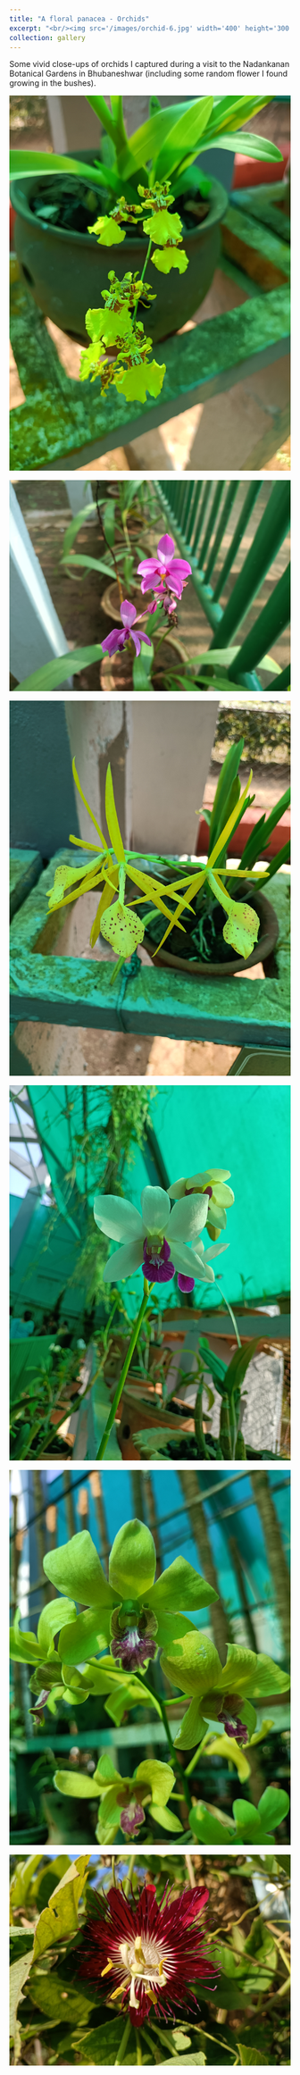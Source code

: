 ```yaml
---
title: "A floral panacea - Orchids"
excerpt: "<br/><img src='/images/orchid-6.jpg' width='400' height='300'>"
collection: gallery
---
```


Some vivid close-ups of orchids I captured during a visit to the Nadankanan Botanical Gardens in Bhubaneshwar (including some random flower I found growing in the bushes).  

<p align="center">
  <img src='/images/orchid-1.jpg'>
</p>


<p align="center">
  <img src='/images/orchid-2.jpg'>
</p>


<p align="center">
  <img src='/images/orchid-3.jpg'>
</p>


<p align="center">
  <img src='/images/orchid-4.jpg'>
</p>


<p align="center">
  <img src='/images/orchid-5.jpg'>
</p>


<p align="center">
  <img src='/images/orchid-random.jpg'>
</p>